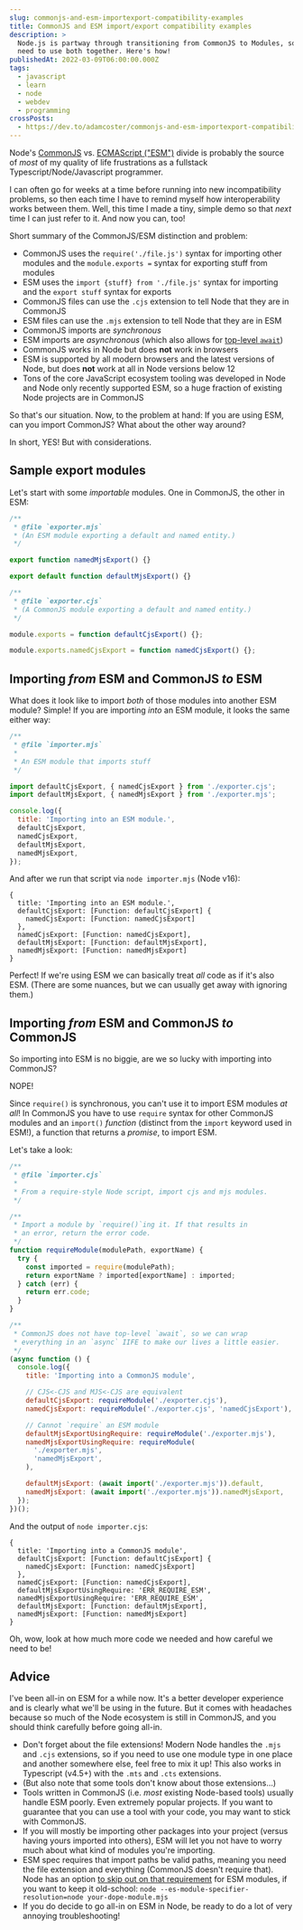 ```yaml
---
slug: commonjs-and-esm-importexport-compatibility-examples
title: CommonJS and ESM import/export compatibility examples
description: >
  Node.js is partway through transitioning from CommonJS to Modules, so we often
  need to use both together. Here's how!
publishedAt: 2022-03-09T06:00:00.000Z
tags:
  - javascript
  - learn
  - node
  - webdev
  - programming
crossPosts:
  - https://dev.to/adamcoster/commonjs-and-esm-importexport-compatibility-by-simple-example-50pl
---
```


Node's [CommonJS](https://nodejs.org/docs/latest-v16.x/api/modules.html) vs. [ECMAScript ("ESM")](https://nodejs.org/docs/latest-v16.x/api/esm.html) divide is probably the source of _most_ of my quality of life frustrations as a fullstack Typescript/Node/Javascript programmer.

I can often go for weeks at a time before running into new incompatibility problems, so then each time I have to remind myself how interoperability works between them. Well, this time I made a tiny, simple demo so that _next_ time I can just refer to it. And now you can, too!

Short summary of the CommonJS/ESM distinction and problem:

- CommonJS uses the `require('./file.js')` syntax for importing other modules and the `module.exports =` syntax for exporting stuff from modules
- ESM uses the `import {stuff} from './file.js'` syntax for importing and the `export stuff` syntax for exports
- CommonJS files can use the `.cjs` extension to tell Node that they are in CommonJS
- ESM files can use the `.mjs` extension to tell Node that they are in ESM
- CommonJS imports are _synchronous_
- ESM imports are _asynchronous_ (which also allows for [top-level `await`](https://developer.mozilla.org/en-US/docs/Web/JavaScript/Reference/Operators/await#top_level_await))
- CommonJS works in Node but does **not** work in browsers
- ESM is supported by all modern browsers and the latest versions of Node, but does **not** work at all in Node versions below 12
- Tons of the core JavaScript ecosystem tooling was developed in Node and Node only recently supported ESM, so a huge fraction of existing Node projects are in CommonJS

So that's our situation. Now, to the problem at hand: If you are using ESM, can you import CommonJS? What about the other way around?

In short, YES! But with considerations.

## Sample export modules

Let's start with some _importable_ modules. One in CommonJS, the other in ESM:

```js
/**
 * @file `exporter.mjs`
 * (An ESM module exporting a default and named entity.)
 */

export function namedMjsExport() {}

export default function defaultMjsExport() {}
```

```js
/**
 * @file `exporter.cjs`
 * (A CommonJS module exporting a default and named entity.)
 */

module.exports = function defaultCjsExport() {};

module.exports.namedCjsExport = function namedCjsExport() {};
```

## Importing _from_ ESM and CommonJS _to_ ESM

What does it look like to import _both_ of those modules into another ESM module? Simple! If you are importing _into_ an ESM module, it looks the same either way:

```js
/**
 * @file `importer.mjs`
 *
 * An ESM module that imports stuff
 */

import defaultCjsExport, { namedCjsExport } from './exporter.cjs';
import defaultMjsExport, { namedMjsExport } from './exporter.mjs';

console.log({
  title: 'Importing into an ESM module.',
  defaultCjsExport,
  namedCjsExport,
  defaultMjsExport,
  namedMjsExport,
});
```

And after we run that script via `node importer.mjs` (Node v16):

```
{
  title: 'Importing into an ESM module.',
  defaultCjsExport: [Function: defaultCjsExport] {
    namedCjsExport: [Function: namedCjsExport]
  },
  namedCjsExport: [Function: namedCjsExport],
  defaultMjsExport: [Function: defaultMjsExport],
  namedMjsExport: [Function: namedMjsExport]
}
```

Perfect! If we're using ESM we can basically treat _all_ code as if it's also ESM. (There are some nuances, but we can usually get away with ignoring them.)

## Importing _from_ ESM and CommonJS _to_ CommonJS

So importing into ESM is no biggie, are we so lucky with importing into CommonJS?

NOPE!

Since `require()` is synchronous, you can't use it to import ESM modules _at all_! In CommonJS you have to use `require` syntax for other CommonJS modules and an `import()` _function_ (distinct from the `import` keyword used in ESM!), a function that returns a _promise_, to import ESM.

Let's take a look:

```js
/**
 * @file `importer.cjs`
 *
 * From a require-style Node script, import cjs and mjs modules.
 */

/**
 * Import a module by `require()`ing it. If that results in
 * an error, return the error code.
 */
function requireModule(modulePath, exportName) {
  try {
    const imported = require(modulePath);
    return exportName ? imported[exportName] : imported;
  } catch (err) {
    return err.code;
  }
}

/**
 * CommonJS does not have top-level `await`, so we can wrap
 * everything in an `async` IIFE to make our lives a little easier.
 */
(async function () {
  console.log({
    title: 'Importing into a CommonJS module',

    // CJS<-CJS and MJS<-CJS are equivalent
    defaultCjsExport: requireModule('./exporter.cjs'),
    namedCjsExport: requireModule('./exporter.cjs', 'namedCjsExport'),

    // Cannot `require` an ESM module
    defaultMjsExportUsingRequire: requireModule('./exporter.mjs'),
    namedMjsExportUsingRequire: requireModule(
      './exporter.mjs',
      'namedMjsExport',
    ),

    defaultMjsExport: (await import('./exporter.mjs')).default,
    namedMjsExport: (await import('./exporter.mjs')).namedMjsExport,
  });
})();
```

And the output of `node importer.cjs`:

```
{
  title: 'Importing into a CommonJS module',
  defaultCjsExport: [Function: defaultCjsExport] {
    namedCjsExport: [Function: namedCjsExport]
  },
  namedCjsExport: [Function: namedCjsExport],
  defaultMjsExportUsingRequire: 'ERR_REQUIRE_ESM',
  namedMjsExportUsingRequire: 'ERR_REQUIRE_ESM',
  defaultMjsExport: [Function: defaultMjsExport],
  namedMjsExport: [Function: namedMjsExport]
}
```

Oh, wow, look at how much more code we needed and how careful we need to be!

## Advice

I've been all-in on ESM for a while now. It's a better developer experience and is clearly what we'll be using in the future. But it comes with headaches because so much of the Node ecosystem is still in CommonJS, and you should think carefully before going all-in.

- Don't forget about the file extensions! Modern Node handles the `.mjs` and `.cjs` extensions, so if you need to use one module type in one place and another somewhere else, feel free to mix it up! This also works in Typescript (v4.5+) with the `.mts` and `.cts` extensions.
- (But also note that some tools don't know about those extensions...)
- Tools written in CommonJS (i.e. _most_ existing Node-based tools) usually handle ESM poorly. Even extremely popular projects. If you want to guarantee that you can use a tool with your code, you may want to stick with CommonJS.
- If you will mostly be importing other packages into your project (versus having yours imported into others), ESM will let you not have to worry much about what kind of modules you're importing.
- ESM spec requires that import paths be valid paths, meaning you need the file extension and everything (CommonJS doesn't require that). Node has an option [to skip out on that requirement](https://nodejs.org/docs/latest-v16.x/api/esm.html#customizing-esm-specifier-resolution-algorithm) for ESM modules, if you want to keep it old-school: `node --es-module-specifier-resolution=node your-dope-module.mjs`
- If you do decide to go all-in on ESM in Node, be ready to do a lot of very annoying troubleshooting!
